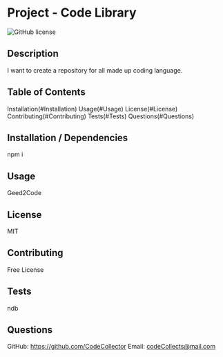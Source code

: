 
# Project - Code Library

![GitHub license](https://img.shields.io/badge/License-MIT-blue.svg)

## Description
I want to create a repository for all made up coding language.

## Table of Contents
Installation(#Installation)
Usage(#Usage)
License(#License)
Contributing(#Contributing)
Tests(#Tests)
Questions(#Questions)

## Installation / Dependencies
npm i

## Usage
Geed2Code

## License
MIT
    
## Contributing
Free License

## Tests
ndb

## Questions
GitHub: https://github.com/CodeCollector
Email: codeCollects@mail.com
    